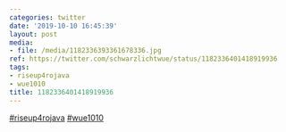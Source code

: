 ```yaml
---
categories: twitter
date: '2019-10-10 16:45:39'
layout: post
media:
- file: /media/1182336393361678336.jpg
ref: https://twitter.com/schwarzlichtwue/status/1182336401418919936
tags:
- riseup4rojava
- wue1010
title: 1182336401418919936
---
```

[#riseup4rojava](/t/riseup4rojava) [#wue1010](/t/wue1010) 